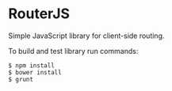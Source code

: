 # RouterJS

Simple JavaScript library for client-side routing.

To build and test library run commands:
```
$ npm install
$ bower install
$ grunt
```